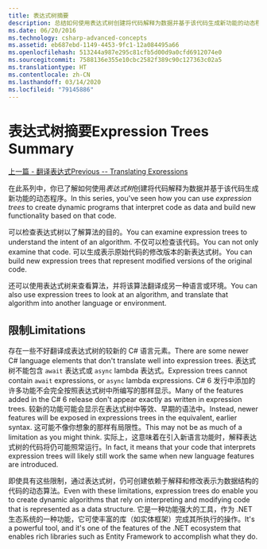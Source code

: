 ```yaml
---
title: 表达式树摘要
description: 总结如何使用表达式树创建将代码解释为数据并基于该代码生成新功能的动态程序。
ms.date: 06/20/2016
ms.technology: csharp-advanced-concepts
ms.assetid: eb687ebd-1149-4453-9fc1-12a084495a66
ms.openlocfilehash: 513244a987e295c81cfb5d00d9a0cfd6912074e0
ms.sourcegitcommit: 7588136e355e10cbc2582f389c90c127363c02a5
ms.translationtype: HT
ms.contentlocale: zh-CN
ms.lasthandoff: 03/14/2020
ms.locfileid: "79145886"
---
```

# <a name="expression-trees-summary"></a><span data-ttu-id="a25d5-103">表达式树摘要</span><span class="sxs-lookup"><span data-stu-id="a25d5-103">Expression Trees Summary</span></span>

[<span data-ttu-id="a25d5-104">上一篇 - 翻译表达式</span><span class="sxs-lookup"><span data-stu-id="a25d5-104">Previous -- Translating Expressions</span></span>](expression-trees-translating.md)

<span data-ttu-id="a25d5-105">在此系列中，你已了解如何使用*表达式树*创建将代码解释为数据并基于该代码生成新功能的动态程序。</span><span class="sxs-lookup"><span data-stu-id="a25d5-105">In this series, you've seen how you can use *expression trees* to create dynamic programs that interpret code as data and build new functionality based on that code.</span></span>

<span data-ttu-id="a25d5-106">可以检查表达式树以了解算法的目的。</span><span class="sxs-lookup"><span data-stu-id="a25d5-106">You can examine expression trees to understand the intent of an algorithm.</span></span> <span data-ttu-id="a25d5-107">不仅可以检查该代码。</span><span class="sxs-lookup"><span data-stu-id="a25d5-107">You can not only examine that code.</span></span> <span data-ttu-id="a25d5-108">可以生成表示原始代码的修改版本的新表达式树。</span><span class="sxs-lookup"><span data-stu-id="a25d5-108">You can build new expression trees that represent modified versions of the original code.</span></span>

<span data-ttu-id="a25d5-109">还可以使用表达式树来查看算法，并将该算法翻译成另一种语言或环境。</span><span class="sxs-lookup"><span data-stu-id="a25d5-109">You can also use expression trees to look at an algorithm, and translate that algorithm into another language or environment.</span></span>

## <a name="limitations"></a><span data-ttu-id="a25d5-110">限制</span><span class="sxs-lookup"><span data-stu-id="a25d5-110">Limitations</span></span>

<span data-ttu-id="a25d5-111">存在一些不好翻译成表达式树的较新的 C# 语言元素。</span><span class="sxs-lookup"><span data-stu-id="a25d5-111">There are some newer C# language elements that don't translate well into expression trees.</span></span> <span data-ttu-id="a25d5-112">表达式树不能包含 `await` 表达式或 `async` lambda 表达式。</span><span class="sxs-lookup"><span data-stu-id="a25d5-112">Expression trees cannot contain `await` expressions, or `async` lambda expressions.</span></span> <span data-ttu-id="a25d5-113">C# 6 发行中添加的许多功能不会完全按照表达式树中所编写的那样显示。</span><span class="sxs-lookup"><span data-stu-id="a25d5-113">Many of the features added in the C# 6 release don't appear exactly as written in expression trees.</span></span> <span data-ttu-id="a25d5-114">较新的功能可能会显示在表达式树中等效、早期的语法中。</span><span class="sxs-lookup"><span data-stu-id="a25d5-114">Instead, newer features will be exposed in expressions trees in the equivalent, earlier syntax.</span></span> <span data-ttu-id="a25d5-115">这可能不像你想象的那样有局限性。</span><span class="sxs-lookup"><span data-stu-id="a25d5-115">This may not be as much of a limitation as you might think.</span></span> <span data-ttu-id="a25d5-116">实际上，这意味着在引入新语言功能时，解释表达式树的代码将仍可能照常运行。</span><span class="sxs-lookup"><span data-stu-id="a25d5-116">In fact, it means that your code that interprets expression trees will likely still work the same when new language features are introduced.</span></span>

<span data-ttu-id="a25d5-117">即使具有这些限制，通过表达式树，仍可创建依赖于解释和修改表示为数据结构的代码的动态算法。</span><span class="sxs-lookup"><span data-stu-id="a25d5-117">Even with these limitations, expression trees do enable you to create dynamic algorithms that rely on interpreting and modifying code that is represented as a data structure.</span></span> <span data-ttu-id="a25d5-118">它是一种功能强大的工具，作为 .NET 生态系统的一种功能，它可使丰富的库（如实体框架）完成其所执行的操作。</span><span class="sxs-lookup"><span data-stu-id="a25d5-118">It's a powerful tool, and it's one of the features of the .NET ecosystem that enables rich libraries such as Entity Framework to accomplish what they do.</span></span>
